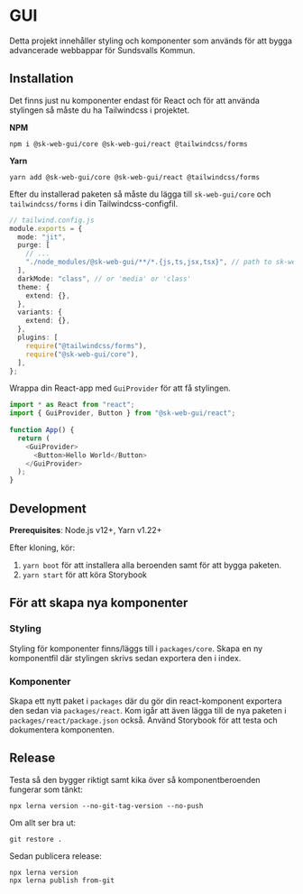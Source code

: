 # GUI

Detta projekt innehåller styling och komponenter som används för att bygga advancerade webbappar för Sundsvalls Kommun.

## Installation

Det finns just nu komponenter endast för React och för att använda stylingen så måste du ha Tailwindcss i projektet.

**NPM**

```
npm i @sk-web-gui/core @sk-web-gui/react @tailwindcss/forms
```

**Yarn**

```
yarn add @sk-web-gui/core @sk-web-gui/react @tailwindcss/forms
```

Efter du installerad paketen så måste du lägga till `sk-web-gui/core` och `tailwindcss/forms` i din Tailwindcss-configfil.

```TypeScript
// tailwind.config.js
module.exports = {
  mode: "jit",
  purge: [
    // ...
    "./node_modules/@sk-web-gui/**/*.{js,ts,jsx,tsx}", // path to sk-web-gui
  ],
  darkMode: "class", // or 'media' or 'class'
  theme: {
    extend: {},
  },
  variants: {
    extend: {},
  },
  plugins: [
    require("@tailwindcss/forms"),
    require("@sk-web-gui/core"),
  ],
};
```

Wrappa din React-app med `GuiProvider` för att få stylingen.

```TypeScript
import * as React from "react";
import { GuiProvider, Button } from "@sk-web-gui/react";
​
function App() {
  return (
    <GuiProvider>
      <Button>Hello World</Button>
    </GuiProvider>
  );
}
```

## Development

**Prerequisites**: Node.js v12+, Yarn v1.22+

Efter kloning, kör:

1. `yarn boot` för att installera alla beroenden samt för att bygga paketen.
2. `yarn start` för att köra Storybook

## För att skapa nya komponenter

### Styling

Styling för komponenter finns/läggs till i `packages/core`. Skapa en ny komponentfil där stylingen skrivs sedan exportera den i index.

### Komponenter

Skapa ett nytt paket i `packages` där du gör din react-komponent exportera den sedan via `packages/react`. Kom igår att även lägga till de nya paketen i `packages/react/package.json` också. Använd Storybook för att testa och dokumentera komponenten.

## Release

Testa så den bygger riktigt samt kika över så komponentberoenden fungerar som tänkt:

```
npx lerna version --no-git-tag-version --no-push
```

Om allt ser bra ut:

```
git restore .
```

Sedan publicera release:

```
npx lerna version
npx lerna publish from-git
```
